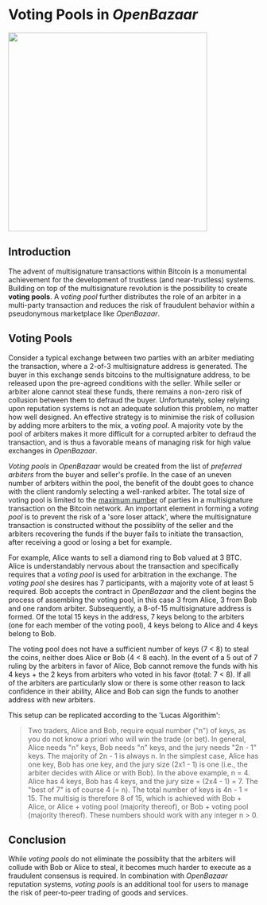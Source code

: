 # Voting Pools in *OpenBazaar*

<img src="https://camo.githubusercontent.com/140995019bcc360028133b09df336bb36e7f9381/687474703a2f2f692e696d6775722e636f6d2f577750555847532e706e67" width="400px"/>

## Introduction

The advent of multisignature transactions within Bitcoin is a monumental achievement for the development of trustless (and near-trustless) systems. Building on top of the multisignature revolution is the possibility to create **voting pools**. A *voting pool* further distributes the role of an arbiter in a multi-party transaction and reduces the risk of fraudulent behavior within a pseudonymous marketplace like *OpenBazaar*.

## Voting Pools

Consider a typical exchange between two parties with an arbiter mediating the transaction, where a 2-of-3 multisignature address is generated. The buyer in this exchange sends bitcoins to the multisignature address, to be released upon the pre-agreed conditions with the seller. While seller or arbiter alone cannot steal these funds, there remains a non-zero risk of collusion between them to defraud the buyer. Unfortunately, soley relying upon reputation systems is not an adequate solution this problem, no matter how well designed. An effective strategy is to minimise the risk of collusion by adding more arbiters to the mix, a *voting pool*. A majority vote by the pool of arbiters makes it more difficult for a corrupted arbiter to defraud the transaction, and is thus a favorable means of managing risk for high value exchanges in *OpenBazaar*.

*Voting pools* in *OpenBazaar* would be created from the list of *preferred arbiters* from the buyer and seller's profile. In the case of an uneven number of arbiters within the pool, the benefit of the doubt goes to chance with the client randomly selecting a well-ranked arbiter. The total size of voting pool is limited to the [maximum number](https://bitcointa.lk/threads/number-of-m-of-n-ouputs-per-transaction.305146/page-2) of parties in a multisignature transaction on the Bitcoin network. An important element in forming a *voting pool* is to prevent the risk of a 'sore loser attack', where the multisignature transaction is constructed without the possiblity of the seller and the arbiters recovering the funds if the buyer fails to initiate the transaction, after receiving a good or losing a bet for example.

For example, Alice wants to sell a diamond ring to Bob valued at 3 BTC. Alice is understandably nervous about the transaction and specifically requires that a *voting pool* is used for arbitration in the exchange. The *voting pool* she desires has 7 participants, with a majority vote of at least 5 required. Bob accepts the contract in *OpenBazaar* and the client begins the process of assembling the voting pool, in this case 3 from Alice, 3 from Bob and one random arbiter. Subsequently, a 8-of-15 multisignature address is formed. Of the total 15 keys in the address, 7 keys belong to the arbiters (one for each member of the voting pool), 4 keys belong to Alice and 4 keys belong to Bob. 

The voting pool does not have a sufficient number of keys (7 < 8) to steal the coins, neither does Alice or Bob (4 < 8 each). In the event of a 5 out of 7 ruling by the arbiters in favor of Alice, Bob cannot remove the funds with his 4 keys + the 2 keys from arbiters who voted in his favor (total: 7 < 8). If all of the arbiters are particularly slow or there is some other reason to lack confidence in their ability, Alice and Bob can sign the funds to another address with new arbiters. 

This setup can be replicated according to the 'Lucas Algorithim':

> Two traders, Alice and Bob, require equal number ("n") of keys, as you do not know a priori who will win the trade (or bet). In general, Alice needs "n" keys, Bob needs "n" keys, and the jury needs "2n - 1" keys. The majority of 2n - 1 is always n. In the simplest case, Alice has one key, Bob has one key, and the jury size (2x1 - 1) is one (i.e., the arbiter decides with Alice or with Bob). In the above example, n = 4. Alice has 4 keys, Bob has 4 keys, and the jury size = (2x4 - 1) = 7. The "best of 7" is of course 4 (= n). The total number of keys is 4n - 1 = 15. The multisig is therefore 8 of 15, which is achieved with Bob + Alice, or Alice + voting pool (majority thereof), or Bob + voting pool (majority thereof). These numbers should work with any integer n > 0.

## Conclusion

While *voting pools* do not eliminate the possiblity that the arbiters will collude with Bob or Alice to steal, it becomes much harder to execute as a fraudulent consensus is required. In combination with *OpenBazaar* reputation systems, *voting pools* is an additional tool for users to manage the risk of peer-to-peer trading of goods and services.
